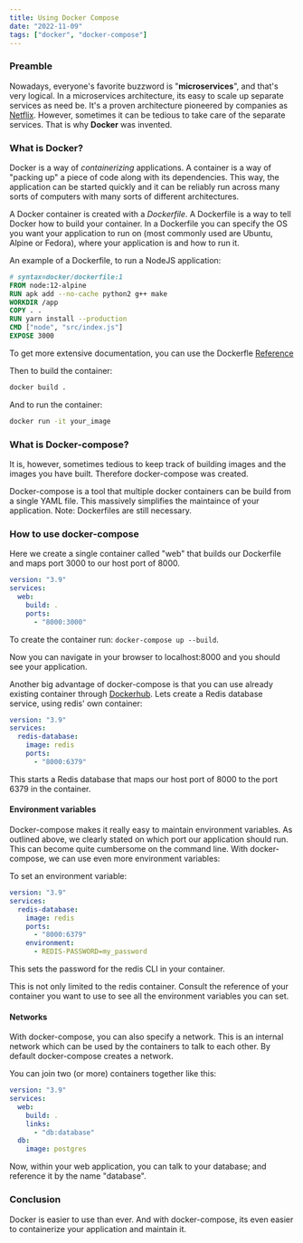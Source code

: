 ```yaml
---
title: Using Docker Compose
date: "2022-11-09"
tags: ["docker", "docker-compose"]
---
```


### Preamble
Nowadays, everyone's favorite buzzword is "__microservices__", and that's very logical. In a microservices architecture, its easy to scale up separate services as need be. It's a proven architecture pioneered by companies as [Netflix](https://www.youtube.com/watch?v=CZ3wIuvmHeM&ab_channel=InfoQ). However, sometimes it can be tedious to take care of the separate services. That is why __Docker__ was invented.

### What is Docker?
Docker is a way of _containerizing_ applications. A container is a way of "packing up" a piece of code along with its dependencies. This way, the application can be started quickly and it can be reliably run across many sorts of computers with many sorts of different architectures.

A Docker container is created with a _Dockerfile_. A Dockerfile is a way to tell Docker how to build your container. In a Dockerfile you can specify the OS you want your application to run on (most commonly used are Ubuntu, Alpine or Fedora), where your application is and how to run it.

An example of a Dockerfile, to run a NodeJS application:

```dockerfile
# syntax=docker/dockerfile:1
FROM node:12-alpine
RUN apk add --no-cache python2 g++ make
WORKDIR /app
COPY . .
RUN yarn install --production
CMD ["node", "src/index.js"]
EXPOSE 3000
```

To get more extensive documentation, you can use the Dockerfle [Reference](https://docs.docker.com/reference/)

Then to build the container:
```bash
docker build .
```

And to run the container:
```bash
docker run -it your_image
```
### What is Docker-compose?
It is, however, sometimes tedious to keep track of building images and the images you have built. Therefore docker-compose was created.

Docker-compose is a tool that multiple docker containers can be build from a single YAML file. This massively simplifies the maintaince of your application. Note: Dockerfiles are still necessary.
### How to use docker-compose
Here we create a single container called "web" that builds our Dockerfile and maps port 3000 to our host port of 8000.
```yaml
version: "3.9"
services:
  web:
    build: .
    ports:
      - "8000:3000"
```

To create the container run: `docker-compose up --build`.

Now you can navigate in your browser to localhost:8000 and you should see your application.

Another big advantage of docker-compose is that you can use already existing container through [Dockerhub](https://hub.docker.com/). Lets create a Redis database service, using redis' own container:
```yaml
version: "3.9"
services:
  redis-database:
    image: redis
    ports:
      - "8000:6379"
```
This starts a Redis database that maps our host port of 8000 to the port 6379 in the container.

#### Environment variables
Docker-compose makes it really easy to maintain environment variables. As outlined above, we clearly stated on which port our application should run. This can become quite cumbersome on the command line. With docker-compose, we can use even more environment variables:

To set an environment variable:
```yaml
version: "3.9"
services:
  redis-database:
    image: redis
    ports:
      - "8000:6379"
    environment:
      - REDIS-PASSWORD=my_password 
```
This sets the password for the redis CLI in your container.

This is not only limited to the redis container. Consult the reference of your container you want to use to see all the environment variables you can set.

#### Networks
With docker-compose, you can also specify a network. This is an internal network which can be used by the containers to talk to each other. By default docker-compose creates a network.

You can join two (or more) containers together like this:
```yaml
version: "3.9"
services:
  web:
    build: .
    links:
      - "db:database"
  db:
    image: postgres
```
Now, within your web application, you can talk to your database; and reference it by the name "database".

### Conclusion
Docker is easier to use than ever. And with docker-compose, its even easier to containerize your application and maintain it.